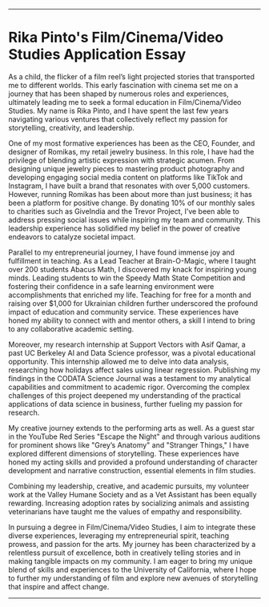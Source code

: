 ---
# Rika Pinto's Film/Cinema/Video Studies Application Essay

As a child, the flicker of a film reel’s light projected stories that transported me to different worlds. This early fascination with cinema set me on a journey that has been shaped by numerous roles and experiences, ultimately leading me to seek a formal education in Film/Cinema/Video Studies. My name is Rika Pinto, and I have spent the last few years navigating various ventures that collectively reflect my passion for storytelling, creativity, and leadership.

One of my most formative experiences has been as the CEO, Founder, and designer of Romikas, my retail jewelry business. In this role, I have had the privilege of blending artistic expression with strategic acumen. From designing unique jewelry pieces to mastering product photography and developing engaging social media content on platforms like TikTok and Instagram, I have built a brand that resonates with over 5,000 customers. However, running Romikas has been about more than just business; it has been a platform for positive change. By donating 10% of our monthly sales to charities such as GiveIndia and the Trevor Project, I’ve been able to address pressing social issues while inspiring my team and community. This leadership experience has solidified my belief in the power of creative endeavors to catalyze societal impact.

Parallel to my entrepreneurial journey, I have found immense joy and fulfillment in teaching. As a Lead Teacher at Brain-O-Magic, where I taught over 200 students Abacus Math, I discovered my knack for inspiring young minds. Leading students to win the Speedy Math State Competition and fostering their confidence in a safe learning environment were accomplishments that enriched my life. Teaching for free for a month and raising over $1,000 for Ukrainian children further underscored the profound impact of education and community service. These experiences have honed my ability to connect with and mentor others, a skill I intend to bring to any collaborative academic setting.

Moreover, my research internship at Support Vectors with Asif Qamar, a past UC Berkeley AI and Data Science professor, was a pivotal educational opportunity. This internship allowed me to delve into data analysis, researching how holidays affect sales using linear regression. Publishing my findings in the CODATA Science Journal was a testament to my analytical capabilities and commitment to academic rigor. Overcoming the complex challenges of this project deepened my understanding of the practical applications of data science in business, further fueling my passion for research.

My creative journey extends to the performing arts as well. As a guest star in the YouTube Red Series "Escape the Night" and through various auditions for prominent shows like "Grey’s Anatomy" and "Stranger Things," I have explored different dimensions of storytelling. These experiences have honed my acting skills and provided a profound understanding of character development and narrative construction, essential elements in film studies.

Combining my leadership, creative, and academic pursuits, my volunteer work at the Valley Humane Society and as a Vet Assistant has been equally rewarding. Increasing adoption rates by socializing animals and assisting veterinarians have taught me the values of empathy and responsibility.

In pursuing a degree in Film/Cinema/Video Studies, I aim to integrate these diverse experiences, leveraging my entrepreneurial spirit, teaching prowess, and passion for the arts. My journey has been characterized by a relentless pursuit of excellence, both in creatively telling stories and in making tangible impacts on my community. I am eager to bring my unique blend of skills and experiences to the University of California, where I hope to further my understanding of film and explore new avenues of storytelling that inspire and affect change.

---